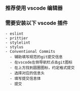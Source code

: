 ### 推荐使用 vscode 编辑器

### 需要安装以下 vscode 插件

    - eslint
    - prittier
    - stylelint
    - stylus
    - Conventional Commits
      - 辅助填写规范的git提交信息
      - 在vscode左侧导航栏点击git图标
      - 在上方找到圆圈图标，约定格式提交
      - 选择对应的信息头
      - 填写提交信息体
      - 提交
